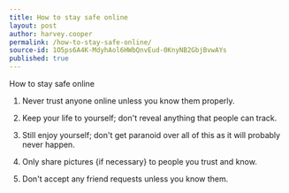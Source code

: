 ```yaml
---
title: How to stay safe online
layout: post
author: harvey.cooper
permalink: /how-to-stay-safe-online/
source-id: 1O5ps6A4K-MdyhAol6HWbQnvEud-0KnyNB2GbjBvwAYs
published: true
---
```

How to stay safe online

1. Never trust anyone online unless you know them properly.

2. Keep your life to yourself; don't reveal anything that people can track.

3. Still enjoy yourself; don't get paranoid over all of this as it will probably never happen.

4. Only share pictures {if necessary} to people you trust and know.

5. Don't accept any friend requests unless you know them.

